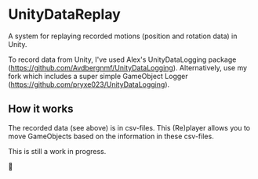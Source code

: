 # UnityDataReplay
A system for replaying recorded motions (position and rotation data) in Unity.

To record data from Unity, I've used Alex's UnityDataLogging package (https://github.com/Avdbergnmf/UnityDataLogging).
Alternatively, use my fork which includes a super simple GameObject Logger (https://github.com/pryxe023/UnityDataLogging).

## How it works
The recorded data (see above) is in csv-files. This (Re)player allows you to move GameObjects based on the information in these csv-files.

This is still a work in progress.

:construction: